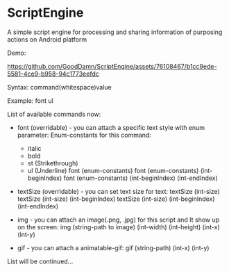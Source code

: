 # ScriptEngine
A simple script engine for processing and sharing information of purposing actions on Android platform

Demo:

https://github.com/GoodDamn/ScriptEngine/assets/76108467/b1cc9ede-5581-4ce9-b958-94c1773eefdc

Syntax:
  command(whitespace)value

Example:
  font ul

List of available commands now: 
- font (overridable) - you can attach a specific text style with enum parameter:
  Enum-constants for this command:
    - italic
    - bold
    - st (Strikethrough)
    - ul (Underline)
  font (enum-constants)
  font (enum-constants) (int-beginIndex)
  font (enum-constants) (int-beginIndex) (int-endIndex)

- textSize (overridable) - you can set text size for text:
  textSize (int-size)
  textSize (int-size) (int-beginIndex)
  textSize (int-size) (int-beginIndex) (int-endIndex)

- img - you can attach an image(.png, .jpg) for this script and It show up on the screen:
  img (string-path to image) (int-width) (int-height) (int-x) (int-y)

- gif - you can attach a animatable-gif:
  gif (string-path) (int-x) (int-y)
  
List will be continued...
